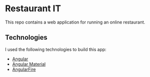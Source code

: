 # Restaurant IT
This repo contains a web application for running an online restaurant.

## Technologies
I used the following technologies to build this app:
- [Angular](https://github.com/angular/angular)
- [Angular Material](https://github.com/angular/components)
- [AngularFire](https://github.com/angular/angularfire)
